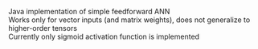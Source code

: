Java implementation of simple feedforward ANN
<br /> Works only for vector inputs (and matrix weights), does not generalize to higher-order tensors 
<br /> Currently only sigmoid activation function is implemented
